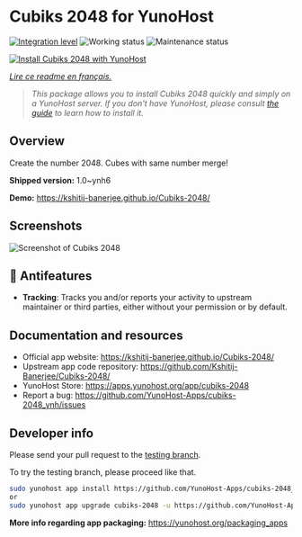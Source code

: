 <!--
N.B.: This README was automatically generated by https://github.com/YunoHost/apps/tree/master/tools/readme_generator
It shall NOT be edited by hand.
-->

# Cubiks 2048 for YunoHost

[![Integration level](https://dash.yunohost.org/integration/cubiks-2048.svg)](https://dash.yunohost.org/appci/app/cubiks-2048) ![Working status](https://ci-apps.yunohost.org/ci/badges/cubiks-2048.status.svg) ![Maintenance status](https://ci-apps.yunohost.org/ci/badges/cubiks-2048.maintain.svg)

[![Install Cubiks 2048 with YunoHost](https://install-app.yunohost.org/install-with-yunohost.svg)](https://install-app.yunohost.org/?app=cubiks-2048)

*[Lire ce readme en français.](./README_fr.md)*

> *This package allows you to install Cubiks 2048 quickly and simply on a YunoHost server.
If you don't have YunoHost, please consult [the guide](https://yunohost.org/#/install) to learn how to install it.*

## Overview

Create the number 2048. Cubes with same number merge!

**Shipped version:** 1.0~ynh6

**Demo:** https://kshitij-banerjee.github.io/Cubiks-2048/

## Screenshots

![Screenshot of Cubiks 2048](./doc/screenshots/Screenshot-Cubiks-2048.jpg)

## :red_circle: Antifeatures

- **Tracking**: Tracks you and/or reports your activity to upstream maintainer or third parties, either without your permission or by default.

## Documentation and resources

* Official app website: <https://kshitij-banerjee.github.io/Cubiks-2048/>
* Upstream app code repository: <https://github.com/Kshitij-Banerjee/Cubiks-2048/>
* YunoHost Store: <https://apps.yunohost.org/app/cubiks-2048>
* Report a bug: <https://github.com/YunoHost-Apps/cubiks-2048_ynh/issues>

## Developer info

Please send your pull request to the [testing branch](https://github.com/YunoHost-Apps/cubiks-2048_ynh/tree/testing).

To try the testing branch, please proceed like that.

``` bash
sudo yunohost app install https://github.com/YunoHost-Apps/cubiks-2048_ynh/tree/testing --debug
or
sudo yunohost app upgrade cubiks-2048 -u https://github.com/YunoHost-Apps/cubiks-2048_ynh/tree/testing --debug
```

**More info regarding app packaging:** <https://yunohost.org/packaging_apps>